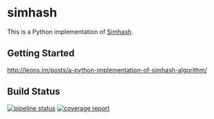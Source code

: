 simhash
===========

This is a Python implementation of [Simhash](http://www.wwwconference.org/www2007/papers/paper215.pdf).

## Getting Started

<http://leons.im/posts/a-python-implementation-of-simhash-algorithm/>

## Build Status

[![pipeline status](https://gitlab.utc.fr/damiemar/simhash/badges/master/pipeline.svg)](https://gitlab.utc.fr/damiemar/simhash/commits/master)
[![coverage report](https://gitlab.utc.fr/damiemar/simhash/badges/master/coverage.svg)](https://gitlab.utc.fr/damiemar/simhash/commits/master)


